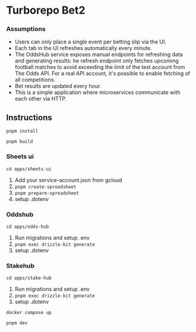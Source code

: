 # Turborepo Bet2

### Assumptions
- Users can only place a single event per betting slip via the UI.
- Each tab in the UI refreshes automatically every minute.
- The OddsHub service exposes manual endpoints for refreshing data and generating results:
he refresh endpoint only fetches upcoming football matches to avoid exceeding the limit of the test account from The Odds API.
For a real API account, it's possible to enable fetching of all competitions.
- Bet results are updated every hour.
- This is a simple application where microservices communicate with each other via HTTP.



## Instructions
`pnpm install`

`pnpm build`

### Sheets ui
``cd apps/sheets-ui``
1. Add your service-account.json from gcloud
2. ``pnpm create-spreadsheet``
3. ``pnpm prepare-spreadsheet``
4. setup .dotenv

### Oddshub
``cd apps/odds-hub``
1. Run migrations and setup .env
2. ``pnpm exec drizzle-kit generate  ``
3. setup .dotenv

### Stakehub
``cd apps/stake-hub``
1. Run migrations and setup .env
2. ``pnpm exec drizzle-kit generate  ``
3. setup .dotenv

`docker compose up`

`pnpm dev`
